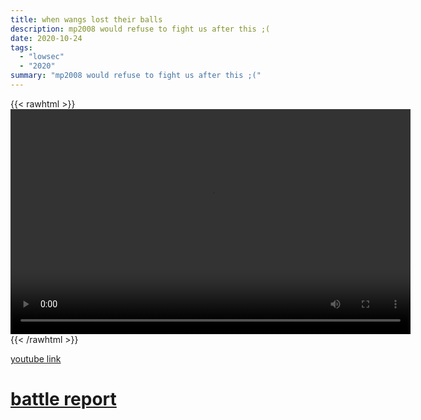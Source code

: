 ```yaml
---
title: when wangs lost their balls
description: mp2008 would refuse to fight us after this ;(
date: 2020-10-24
tags:
  - "lowsec"
  - "2020"
summary: "mp2008 would refuse to fight us after this ;("
---
```


{{< rawhtml >}}<video width="640" height="360" controls>
<source src="https://crowdfile.net/snuffed/rip-wangs.mp4" type="video/mp4">
Your browser does not support the video tag.</video>{{< /rawhtml >}}

[youtube link](https://www.youtube.com/watch?v=NzunMg6QdAk)

# [battle report](https://br.evetools.org/related/30004979/202010250000)
